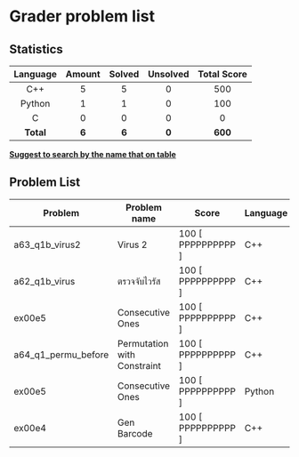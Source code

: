 # Grader problem list
## Statistics

| Language | Amount | Solved | Unsolved | Total Score
| :---: | :---: | :---: | :---: | :---: |
| C++ | 5 | 5 | 0 | 500 |
| Python | 1 | 1 | 0 | 100 |
| C | 0 | 0 | 0 | 0 |
| **Total** | **6**|**6** | **0**| **600** |

<u>**Suggest to search by the name that on table**</u>

## Problem List

| Problem | Problem name| Score | Language | Last modified |
|---------|-------------|-------|----------|---------------|
| a63_q1b_virus2 | Virus 2 | 100 [ PPPPPPPPPP ] | C++ | 19/01/23 16:50:17 |
| a62_q1b_virus | ตรวจจับไวรัส | 100 [ PPPPPPPPPP ] | C++ | 19/01/23 16:41:19 |
| ex00e5 | Consecutive Ones | 100 [ PPPPPPPPPP ] | C++ | 19/01/23 10:06:06 |
| a64_q1_permu_before | Permutation with Constraint | 100 [ PPPPPPPPPP ] | C++ | 19/01/23 11:39:20 |
| ex00e5 | Consecutive Ones | 100 [ PPPPPPPPPP ] | Python | 19/01/23 10:06:06 |
| ex00e4 | Gen Barcode | 100 [ PPPPPPPPPP ] | C++ | 19/01/23 09:55:48 |

